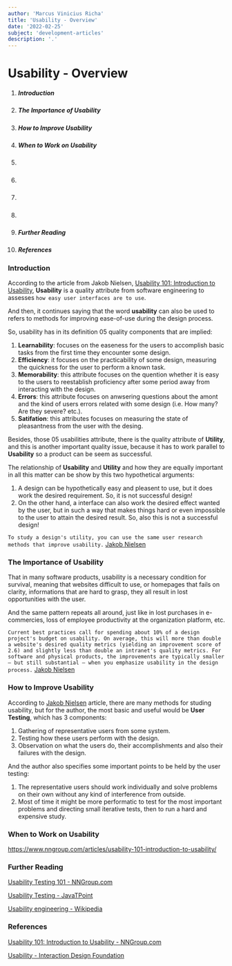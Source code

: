 ```yaml
---
author: 'Marcus Vinicius Richa'
title: 'Usability - Overview'
date: '2022-02-25'
subject: 'development-articles'
description: '.'
---
```


# Usability - Overview

1. ##### Introduction  
2. ##### The Importance of Usability
3. ##### How to Improve Usability
4. ##### When to Work on Usability
5. ##### 
6. ##### 
7. ##### 
8. ##### 
9. ##### Further Reading
10. ##### References

### Introduction

According to the article from Jakob Nielsen, [Usability 101: Introduction to Usability](https://www.nngroup.com/articles/usability-101-introduction-to-usability/), **Usability** is a quality attribute from software engineering to assesses `how easy user interfaces are to use`.

And then, it continues saying that the word **usability** can also be used to refers to methods for improving ease-of-use during the design process.

So, usability has in its definition 05 quality components that are implied:

1. **Learnability**: focuses on the easeness for the users to accomplish basic tasks from the first time they encounter some design.
2. **Efficiency**: it focuses on the practicability of some design, measuring the quickness for the user to perform a known task.
3. **Memorability**: this attribute focuses on the quention whether it is easy to the users to reestablish proficiency after some period away from interacting with the design.
4. **Errors**: this attribute focuses on anwsering questions about the amont and the kind of users errors related with some design (i.e. How many? Are they severe? etc.).
5. **Satifation**: this attributes focuses on measuring the state of pleasantness from the user with the desing.

Besides, those 05 usabilities attribute, there is the quality attribute of **Utility**, and this is another important quality issue, because it has to work parallel to **Usability** so a product can be seem as successful.

The relationship of **Usability** and **Utility** and how they are equally important in all this matter can be show by this two hypothetical arguments:

1. A design can be hypothetically easy and pleasent to use, but it does work the desired requirement. So, it is not successful design!
2. On the other hand, a interface can also work the desired effect wanted by the user, but in such a way that makes things hard or even impossible to the user to attain the desired result. So, also this is not a successful design!


`To study a design's utility, you can use the same user research methods that improve usability.`
[Jakob Nielsen](https://www.nngroup.com/articles/usability-101-introduction-to-usability/)


### The Importance of Usability

That in many software products, usability is a necessary condition for survival, meaning that websites difficult to use, or homepages that fails on clarity, informations that are hard to grasp, they all result in lost opportunities with the user.

And the same pattern repeats all around, just like in lost purchases in e-commercies, loss of employee productivity at the organization platform, etc. 

`Current best practices call for spending about 10% of a design project's budget on usability. On average, this will more than double a website's desired quality metrics (yielding an improvement score of 2.6) and slightly less than double an intranet's quality metrics. For software and physical products, the improvements are typically smaller — but still substantial — when you emphasize usability in the design process.`
[Jakob Nielsen](https://www.nngroup.com/articles/usability-101-introduction-to-usability/)


### How to Improve Usability

According to [Jakob Nielsen](https://www.nngroup.com/articles/usability-101-introduction-to-usability/) article, there are many methods for studing usability, but for the author, the most basic and useful would be **User Testing**, which has 3 components:

1. Gathering of representative users from some system.
2. Testing how these users perform with the design.
3. Observation on what the users do, their accomplishments and also their failures with the design.


And the author also specifies some important points to be held by the user testing:
 
1. The representative users should work individually and solve problems on their own without any kind of interference from outside.
2. Most of time it might be more performatic to test for the most important problems and directing small iterative tests, then to run a hard and expensive study.


### When to Work on Usability












https://www.nngroup.com/articles/usability-101-introduction-to-usability/

### Further Reading

[Usability Testing 101 - NNGroup.com](https://www.nngroup.com/articles/usability-testing-101/)

[Usability Testing - JavaTPoint](https://www.javatpoint.com/usability-testing)

[Usability engineering - Wikipedia](https://en.wikipedia.org/wiki/Usability_engineering#External_links)

### References

[Usability 101: Introduction to Usability - NNGroup.com](https://www.nngroup.com/articles/usability-101-introduction-to-usability/)

[Usability - Interaction Design Foundation](https://www.interaction-design.org/literature/topics/usability)


